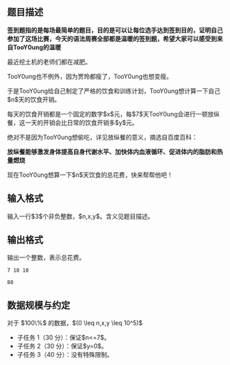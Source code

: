 ## 题目描述

**签到题指的是每场最简单的题目，目的是可以让每位选手达到签到目的，证明自己参加了这场比赛，今天的语法周赛全部都是温暖的签到题，希望大家可以感受到来自TooY0ung的温暖**

最近挖土机的老师们都在减肥。

TooY0ung也不例外，因为贾玲都瘦了，TooY0ung也想变瘦。

于是TooY0ung给自己制定了严格的饮食和训练计划，TooY0ung想计算一下自己\$n\$天的饮食开销。

每天的饮食开销都是一个固定的数字\$x\$元，每\$7\$天TooY0ung会进行一顿放纵餐，这一天的开销会比日常的饮食开销多\$y\$元。

绝对不是因为TooY0ung想偷吃，详见放纵餐的意义，摘选自百度百科：

**放纵餐能够激发身体提高自身代谢水平、加快体内血液循环、促进体内的脂肪和热量燃烧**

现在TooY0ung想算一下\$n\$天饮食的总花费，快来帮帮他吧！

## 输入格式

输入一行\$3\$个非负整数，\$n,x,y\$。含义见题目描述。

## 输出格式

输出一个整数，表示总花费。

```input1
7 10 10
```

```output1
80
```

## 数据规模与约定

对于 \$100\\%\$ 的数据，\$(0 \\leq n,x,y \\leq 10^5)\$

- 子任务 1（30 分）：保证\$n<=7\$。
- 子任务 2（30 分）：保证\$y=0\$。
- 子任务 3（40 分）：没有特殊限制。

